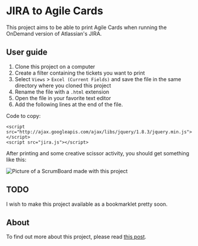 JIRA to Agile Cards
===================

This project aims to be able to print Agile Cards when running the OnDemand version of Atlassian's JIRA.

## User guide

1. Clone this project on a computer
2. Create a filter containing the tickets you want to print
3. Select `Views` \> `Excel (Current Fields)` and save the file in the same directory where you cloned this project
4. Rename the file with a `.html` extension
5. Open the file in your favorite text editor
6. Add the following lines at the end of the file.

Code to copy:

    <script src="http://ajax.googleapis.com/ajax/libs/jquery/1.8.3/jquery.min.js"></script>
    <script src="jira.js"></script>
    
After printing and some creative scissor activity, you should get something like this:

![Picture of a ScrumBoard made with this project][1]

## TODO

I wish to make this project available as a bookmarklet pretty soon.

## About

To find out more about this project, please read [this post][2].

[1]: http://bootstragram.com/img/scrum_board.png "A ScrumBoard made with this project"
[2]: http://bootstragram.com/making-scrum-cards-from-jira-with-jquery-and-css/ "Making scrum cards from Jira with jQuery and CSS on Bootstragram.com"